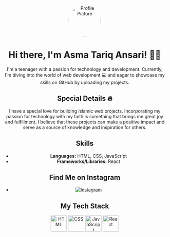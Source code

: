 <div align="center">

<img src="https://github.com/AsmaTariqA/AsmaTariqA/assets/132979698/842df783-cec2-4e43-b6bf-6c58a74fb6e4" alt="Profile Picture" style="width: 100px; height: 100px; border-radius: 50%;">

# Hi there, I'm Asma Tariq Ansari! 👋🏻

I'm a teenager with a passion for technology and development. Currently, I'm diving into the world of web development 💻 and eager to showcase my skills on GitHub by uploading my projects.

## Special Details 🔥
I have a special love for building Islamic web projects. Incorporating my passion for technology with my faith is something that brings me great joy and fulfillment. I believe that these projects can make a positive impact and serve as a source of knowledge and inspiration for others.

## Skills
- **Languages:** HTML, CSS, JavaScript
- **Frameworks/Libraries:** React

## Find Me on Instagram
- [![Instagram](https://img.icons8.com/fluent/48/000000/instagram-new.png)](https://www.instagram.com/asmataariq/)

## My Tech Stack
<img src="https://upload.wikimedia.org/wikipedia/commons/6/61/HTML5_logo_and_wordmark.svg" alt="HTML" width="50" height="50">
<img src="https://upload.wikimedia.org/wikipedia/commons/d/d5/CSS3_logo_and_wordmark.svg" alt="CSS" width="50" height="50">
<img src="https://upload.wikimedia.org/wikipedia/commons/9/99/Unofficial_JavaScript_logo_2.svg" alt="JavaScript" width="50" height="50">
<img src="https://upload.wikimedia.org/wikipedia/commons/a/a7/React-icon.svg" alt="React" width="50" height="50">


</div>





